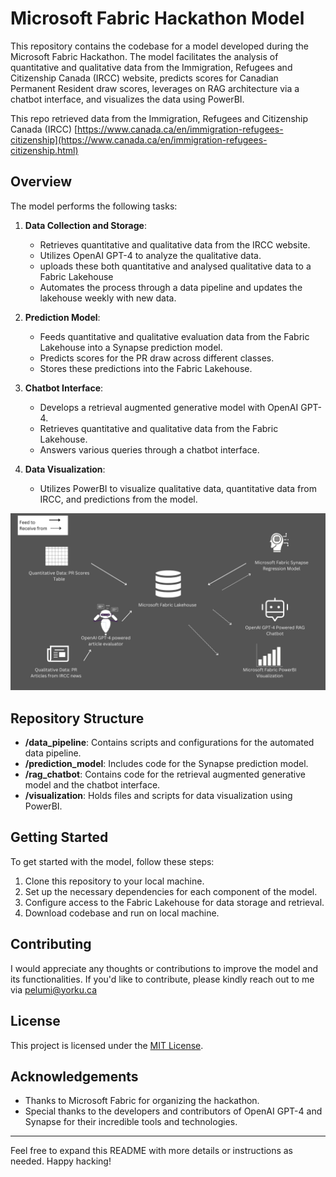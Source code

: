 # Microsoft Fabric Hackathon Model

This repository contains the codebase for a model developed during the Microsoft Fabric Hackathon. The model facilitates the analysis of quantitative and qualitative data from the Immigration, Refugees and Citizenship Canada (IRCC) website, predicts scores for Canadian Permanent Resident draw scores, leverages on RAG architecture via a chatbot interface, and visualizes the data using PowerBI. 

This repo retrieved data from the Immigration, Refugees and Citizenship Canada (IRCC)
[https://www.canada.ca/en/immigration-refugees-citizenship](https://www.canada.ca/en/immigration-refugees-citizenship.html)

## Overview

The model performs the following tasks:

1. **Data Collection and Storage**:
    - Retrieves quantitative and qualitative data from the IRCC website.
    - Utilizes OpenAI GPT-4 to analyze the qualitative data.
    - uploads these both quantitative and analysed qualitative data to a Fabric Lakehouse
    - Automates the process through a data pipeline and updates the lakehouse weekly with new data.

2. **Prediction Model**:
    - Feeds quantitative and qualitative evaluation data from the Fabric Lakehouse into a Synapse prediction model.
    - Predicts scores for the PR draw across different classes.
    - Stores these predictions into the Fabric Lakehouse.

3. **Chatbot Interface**:
    - Develops a retrieval augmented generative model with OpenAI GPT-4.
    - Retrieves quantitative and qualitative data from the Fabric Lakehouse.
    - Answers various queries through a chatbot interface.

4. **Data Visualization**:
    - Utilizes PowerBI to visualize qualitative data, quantitative data from IRCC, and predictions from the model.
  
![Model Architecture](https://github.com/Pelumioluwa/Microsoft-Fabric-Hackathon/blob/main/PR%20Quantitative%20Data%20PR%20Scores%20Table.jpg)

## Repository Structure

- **/data_pipeline**: Contains scripts and configurations for the automated data pipeline.
- **/prediction_model**: Includes code for the Synapse prediction model.
- **/rag_chatbot**: Contains code for the retrieval augmented generative model and the chatbot interface.
- **/visualization**: Holds files and scripts for data visualization using PowerBI.

## Getting Started

To get started with the model, follow these steps:

1. Clone this repository to your local machine.
2. Set up the necessary dependencies for each component of the model.
3. Configure access to the Fabric Lakehouse for data storage and retrieval.
4. Download codebase and run on local machine.


## Contributing

I would appreciate any thoughts or contributions to improve the model and its functionalities. If you'd like to contribute, please kindly reach out to me via pelumi@yorku.ca


## License

This project is licensed under the [MIT License](LICENSE).

## Acknowledgements

- Thanks to Microsoft Fabric for organizing the hackathon.
- Special thanks to the developers and contributors of OpenAI GPT-4 and Synapse for their incredible tools and technologies.

---

Feel free to expand this README with more details or instructions as needed. Happy hacking!
